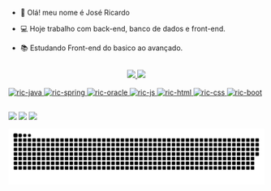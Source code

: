 - 👋 Olá! meu nome é José Ricardo
- 💻 Hoje trabalho com back-end, banco de dados e front-end.
- 📚 Estudando Front-end do basico ao avançado.

  ##
<div align="center">
  <a href="https://github.com/ricsantos78">
  <img height="180em" src="https://github-readme-stats.vercel.app/api?username=ricsantos78&show_icons=true&theme=dracula&include_all_commits=true&count_private=true"/>
  <img height="180em" src="https://github-readme-stats.vercel.app/api/top-langs/?username=ricsantos78&layout=compact&langs_count=7&theme=dracula"/>
</div>
<div style="display: inline_block"><br>
<img aling="center" alt="ric-java" height="50" width="40" src="https://cdn.jsdelivr.net/gh/devicons/devicon/icons/java/java-original.svg"/>
<img aling="center" alt="ric-spring" height="50" width="40" src="https://cdn.jsdelivr.net/gh/devicons/devicon/icons/spring/spring-original.svg" />
<img aling="center" alt="ric-oracle" height="50" width="40" src="https://cdn.jsdelivr.net/gh/devicons/devicon/icons/oracle/oracle-original.svg" />
<img aling="center" alt="ric-js" height="50" width="40" src="https://cdn.jsdelivr.net/gh/devicons/devicon/icons/javascript/javascript-original.svg" />
<img aling="center" alt="ric-html" height="50" width="40" src="https://cdn.jsdelivr.net/gh/devicons/devicon/icons/html5/html5-original.svg" />
<img aling="center" alt="ric-css" height="50" width="40" src="https://cdn.jsdelivr.net/gh/devicons/devicon/icons/css3/css3-original.svg" />
<img aling="center" alt="ric-boot" height="50" width="40" src="https://cdn.jsdelivr.net/gh/devicons/devicon/icons/bootstrap/bootstrap-plain.svg" />
</div>
  
  ##
 
<div> 
  <a href="https://instagram.com/ricsantos78" target="_blank"><img src="https://img.shields.io/badge/-Instagram-%23E4405F?style=for-the-badge&logo=instagram&logoColor=white" target="_blank"></a>
  <a href = "mailto:j.ricardorsf@gmail.com"><img src="https://img.shields.io/badge/-Gmail-%23333?style=for-the-badge&logo=gmail&logoColor=white" target="_blank"></a>
  <a href="https://www.linkedin.com/in/ricardo-santos-358888167" target="_blank"><img src="https://img.shields.io/badge/-LinkedIn-%230077B5?style=for-the-badge&logo=linkedin&logoColor=white" target="_blank"></a> 
 
  ![Snake animation](https://github.com/ricsantos78/ricsantos78/blob/output/github-contribution-grid-snake.svg)
 
</div>
